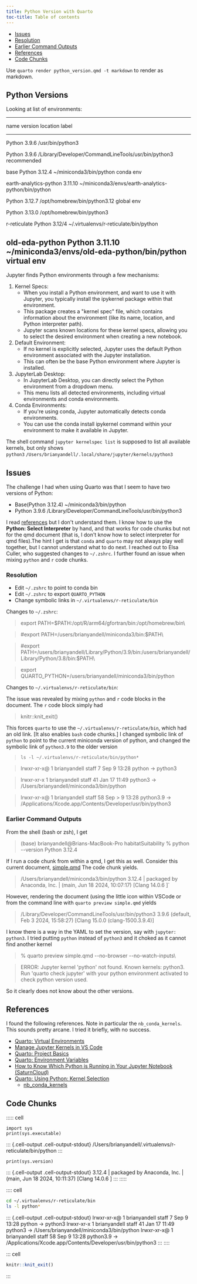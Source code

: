 ```yaml
---
title: Python Version with Quarto
toc-title: Table of contents
---
```


-   [Issues](#issues)
-   [Resolution](#resolution)
-   [Earlier Command Outputs](#earlier-command-outputs)
-   [References](#references)
-   [Code Chunks](#code-chunks)

Use `quarto render python_version.qmd -t markdown` to render as
markdown.

## Python Versions

Looking at list of environments:

  -------------------------------------------------------------------------------------------------------------------
  name                     version             location                                               label
  ------------------------ ------------------- ------------------------------------------------------ ---------------
  Python                   3.9.6               /usr/bin/python3                                       

  Python                   3.9.6               /Library/Developer/CommandLineTools/usr/bin/python3    recommended

  base Python              3.12.4              \~/miniconda3/bin/python                               conda env

  earth-analytics-python   3.11.10             \~/miniconda3/envs/earth-analytics-python/bin/python   

  Python                   3.12.7              /opt/homebrew/bin/python3.12                           global env

  Python                   3.13.0              /opt/homebrew/bin/python3                              

  r-reticulate Python      3.12/4              \~/.virtualenvs/r-reticulate/bin/python                

  old-eda-python           Python 3.11.10      \~/miniconda3/envs/old-eda-python/bin/python           virtual env
  -------------------------------------------------------------------------------------------------------------------

Jupyter finds Python environments through a few mechanisms:

1.  Kernel Specs:
    -   When you install a Python environment, and want to use it with
        Jupyter, you typically install the ipykernel package within that
        environment.
    -   This package creates a "kernel spec" file, which contains
        information about the environment (like its name, location, and
        Python interpreter path).
    -   Jupyter scans known locations for these kernel specs, allowing
        you to select the desired environment when creating a new
        notebook.
2.  Default Environment:
    -   If no kernel is explicitly selected, Jupyter uses the default
        Python environment associated with the Jupyter installation.
    -   This can often be the base Python environment where Jupyter is
        installed.
3.  JupyterLab Desktop:
    -   In JupyterLab Desktop, you can directly select the Python
        environment from a dropdown menu.
    -   This menu lists all detected environments, including virtual
        environments and conda environments.
4.  Conda Environments:
    -   If you're using conda, Jupyter automatically detects conda
        environments.
    -   You can use the conda install ipykernel command within your
        environment to make it available in Jupyter.

The shell command `jupyter kernelspec list` is supposed to list all
available kernels, but only shows\
`python3` `/Users/brianyandell/.local/share/jupyter/kernels/python3`

## Issues

The challenge I had when using Quarto was that I seem to have two
versions of Python:

-   Base(Python 3.12.4) \~/miniconda3/bin/python
-   Python 3.9.6 /Library/Developer/CommandLineTools/usr/bin/python3

I read [references](#references) but I don't understand them. I know how
to use the **Python: Select Interpreter** by hand, and that works for
code chunks but not for the qmd document (that is, I don't know how to
select interpreter for qmd files).The hint I get is that `conda` and
`quarto` may not always play well together, but I cannot understand what
to do next. I reached out to Elsa Culler, who suggested changes to
`~/.zshrc`. I further found an issue when mixing `python` and `r` code
chunks.

### Resolution

-   Edit `~/.zshrc` to point to conda bin
-   Edit `~/.zshrc` to export `QUARTO_PYTHON`
-   Change symbolic links in `~/.virtualenvs/r-reticulate/bin`

Changes to `~/.zshrc`:

> export PATH=\$PATH:/opt/R/arm64/gfortran/bin:/opt/homebrew/bin\

> #export PATH=/users/brianyandell/miniconda3/bin:\$PATH\

> #export
> PATH=/users/brianyandell/Library/Python/3.9/bin:/users/brianyandell/Library/Python/3.8/bin:\$PATH\

> export QUARTO_PYTHON=/users/brianyandell/miniconda3/bin/python

Changes to `~/.virtualenvs/r-reticulate/bin`:

The issue was revealed by mixing `python` and `r` code blocks in the
document. The `r` code block simply had

> knitr::knit_exit()

This forces `quarto` to use the `~/.virtualenvs/r-reticulate/bin`, which
had an old link. \[It also enables `bash` code chunks.\] I changed
symbolic link of `python` to point to the current miniconda version of
python, and changed the symbolic link of `python3.9` to the older
version

> `ls -l ~/.virtualenvs/r-reticulate/bin/python*`

> lrwxr-xr-x@ 1 brianyandell staff 7 Sep 9 13:28 python -\> python3

> lrwxr-xr-x 1 brianyandell staff 41 Jan 17 11:49 python3 -\>
> /Users/brianyandell/miniconda3/bin/python

> lrwxr-xr-x@ 1 brianyandell staff 58 Sep \> 9 13:28 python3.9 -\>
> /Applications/Xcode.app/Contents/Developer/usr/bin/python3

### Earlier Command Outputs

From the shell (bash or zsh), I get

> (base) brianyandell@Brians-MacBook-Pro habitatSuitability % python
> --version Python 3.12.4

If I run a code chunk from within a qmd, I get this as well. Consider
this current document,
[simple.qmd](https://github.com/byandell-envsys/habitatSuitability/blob/main/simple.qmd)
The code chunk yields.

> /Users/brianyandell/miniconda3/bin/python 3.12.4 \| packaged by
> Anaconda, Inc. \| (main, Jun 18 2024, 10:07:17) \[Clang 14.0.6 \]\`

However, rendering the document (using the little icon within VSCode or
from the command line with `quarto preview simple.qmd` yields

> /Library/Developer/CommandLineTools/usr/bin/python3 3.9.6 (default,
> Feb 3 2024, 15:58:27) \[Clang 15.0.0 (clang-1500.3.9.4)\]

I know there is a way in the YAML to set the version, say with
`jupyter: python3`. I tried putting `python` instead of `python3` and it
choked as it cannot find another kernel

> \% quarto preview simple.qmd --no-browser --no-watch-inputs\

> ERROR: Jupyter kernel 'python' not found. Known kernels: python3. Run
> 'quarto check jupyter' with your python environment activated to check
> python version used.

So it clearly does not know about the other versions.

## References

I found the following references. Note in particular the
`nb_conda_kernels`. This sounds pretty arcane. I tried it briefly, with
no success.

-   [Quarto: Virtual
    Environments](https://quarto.org/docs/projects/virtual-environments.html)
-   [Manage Jupyter Kernels in VS
    Code](https://code.visualstudio.com/docs/datascience/jupyter-kernel-management)
-   [Quarto: Project
    Basics](https://quarto.org/docs/projects/quarto-projects.html)
-   [Quarto: Environment
    Variables](https://quarto.org/docs/projects/environment.html)
-   [How to Know Which Python is Running in Your Jupyter Notebook
    (SaturnCloud)](https://saturncloud.io/blog/how-to-know-which-python-is-running-in-your-jupyter-notebook/)
-   [Quarto: Using Python: Kernel
    Selection](https://quarto.org/docs/computations/python.html#kernel-selection)
    -   [nb_conda_kernels](https://github.com/anaconda/nb_conda_kernels#use-with-nbconvert-voila-papermill)

## Code Chunks

::::: cell
``` {.python .cell-code}
import sys
print(sys.executable)
```

::: {.cell-output .cell-output-stdout}
    /Users/brianyandell/.virtualenvs/r-reticulate/bin/python
:::

``` {.python .cell-code}
print(sys.version)
```

::: {.cell-output .cell-output-stdout}
    3.12.4 | packaged by Anaconda, Inc. | (main, Jun 18 2024, 10:11:37) [Clang 14.0.6 ]
:::
:::::

:::: cell
``` {.bash .cell-code}
cd ~/.virtualenvs/r-reticulate/bin
ls -l python*
```

::: {.cell-output .cell-output-stdout}
    lrwxr-xr-x@ 1 brianyandell  staff   7 Sep  9 13:28 python -> python3
    lrwxr-xr-x  1 brianyandell  staff  41 Jan 17 11:49 python3 -> /Users/brianyandell/miniconda3/bin/python
    lrwxr-xr-x@ 1 brianyandell  staff  58 Sep  9 13:28 python3.9 -> /Applications/Xcode.app/Contents/Developer/usr/bin/python3
:::
::::

::: cell
``` {.r .cell-code}
knitr::knit_exit()
```
:::
